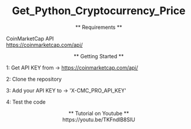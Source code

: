 <h1 align="center">
  Get_Python_Cryptocurrency_Price
</h1>

<p align="center">
  ** Requirements **

  CoinMarketCap API <br>
  https://coinmarketcap.com/api/
</p>

<p align="center">
  ** Getting Started **

  1: Get API KEY from -> https://coinmarketcap.com/api/

  2: Clone the repository
  
  3: Add your API KEY to -> 'X-CMC_PRO_API_KEY'

  4: Test the code 
</p>

<p align="center">
  ** Tutorial on Youtube ** <br>
  https://youtu.be/TKFndlB8SlU
</p>
